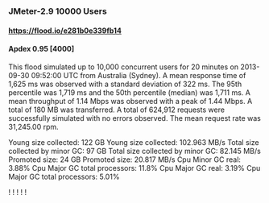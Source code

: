 
### JMeter-2.9 10000 Users
#### https://flood.io/e281b0e339fb14
#### Apdex 0.95 [4000]
This flood simulated up to 10,000 concurrent users for 20 minutes on  2013-09-30 09:52:00 UTC from Australia (Sydney). A mean response time of 1,625 ms was observed with a standard deviation of 322 ms. The 95th percentile was 1,719 ms and the 50th percentile (median) was 1,711 ms. A mean throughput of 1.14 Mbps was observed with a peak of 1.44 Mbps. A total of 180 MB was transferred. A total of 624,912 requests were successfully simulated with no errors observed. The mean request rate was 31,245.00 rpm. 

Young size collected: 122 GB
Young size collected: 102.963 MB/s
Total size collected by minor GC: 97 GB
Total size collected by minor GC: 82.145 MB/s
Promoted size: 24 GB
Promoted size: 20.817 MB/s
Cpu Minor GC real: 3.88%
Cpu Major GC total processors: 11.8%
Cpu Major GC real: 3.19%
Cpu Major GC total processors: 5.01%

\![](./gc/e281b0e339fb14/tenured_size.jpg)
\![](./gc/e281b0e339fb14/collection_pause_time.jpg)
\![](./gc/e281b0e339fb14/cpu_real.jpg)
\![](./gc/e281b0e339fb14/promoted_size.jpg)
\![](./gc/e281b0e339fb14/young_size.jpg)

